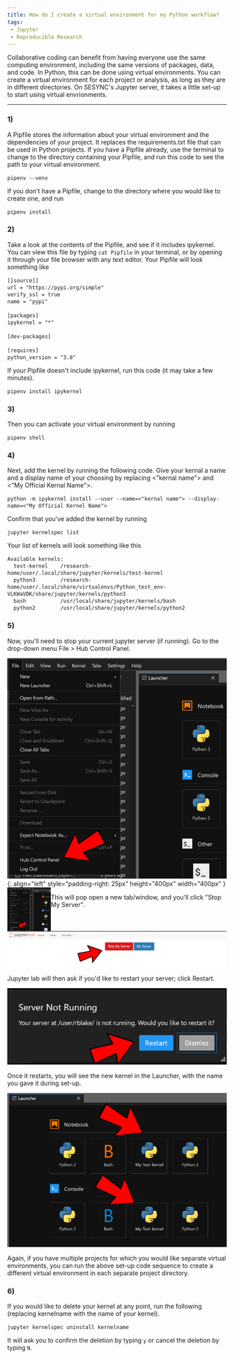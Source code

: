 ```yaml
---
title: How do I create a virtual environment for my Python workflow?
tags:
 - Jupyter
 - Reproducible Research
---
```


Collaborative coding can benefit from having everyone use the same computing environment, including the same versions of packages, data, and code.  In Python, this can be done using virtual environments.  You can create a virtual environment for each project or analysis, as long as they are in different directories.  On SESYNC's Jupyter server, it takes a little set-up to start using virtual envrionments.  

-----

### 1)
A Pipfile stores the information about your virtual environment and the dependencies of your project.  It replaces the requirements.txt file that can be used in Python projects.  If you have a Pipfile already, use the terminal to change to the directory containing your Pipfile, and run this code to see the path to your virtual environment.  

```
pipenv --venv
```

If you don't have a Pipfile, change to the directory where you would like to create one, and run 

```
pipenv install
```

### 2)
Take a look at the contents of the Pipfile, and see if it includes ipykernel.  You can view this file by typing `cat Pipfile` in your terminal, or by opening it through your file browser with any text editor.  Your Pipfile will look something like

```
[[source]]
url = "https://pypi.org/simple"
verify_ssl = true
name = "pypi"

[packages]
ipykernel = "*"

[dev-packages]

[requires]
python_version = "3.8"
```

If your Pipfile doesn't include ipykernel, run this code (it may take a few minutes).

```
pipenv install ipykernel
```

### 3) 
Then you can activate your virtual environment by running

```
pipenv shell
```

### 4) 
Next, add the kernel by running the following code.  Give your kernal a name and a display name of your choosing by replacing <"kernal name"> and <"My Official Kernal Name">. 

```{python}
python -m ipykernel install --user --name=<"kernal name"> --display-name=<"My Official Kernel Name">
```

Confirm that you've added the kernel by running

```
jupyter kernelspec list
```

Your list of kernels will look something like this

```
Available kernels:
  test-kernel    /research-home/user/.local/share/jupyter/kernels/test-kernel
  python3        /research-home/user/.local/share/virtualenvs/Python_test_env-VLKWaVDK/share/jupyter/kernels/python3
  bash           /usr/local/share/jupyter/kernels/bash
  python2        /usr/local/share/jupyter/kernels/python2
```

### 5) 
Now, you'll need to stop your current jupyter server (if running).  Go to the drop-down menu File > Hub Control Panel.  

![](/assets/images/hub-control.PNG){: align="left" style="padding-right: 25px" height="400px" width="400px" }
<img align="left" width="100" height="100" src="/assets/images/hub-control.PNG">

This will pop open a new tab/window, and you'll click "Stop My Server". 

![](/assets/images/jupyter_server.PNG)

Jupyter lab will then ask if you'd like to restart your server; click Restart. 

![](/assets/images/server_not_running.PNG)

Once it restarts, you will see the new kernel in the Launcher, with the name you gave it during set-up. 

![](/assets/images/new-kernel.PNG)

Again, if you have multiple projects for which you would like separate virtual environments, you can run the above set-up code sequence to create a different virtual environment in each separate project directory.  

### 6) 
If you would like to delete your kernel at any point, run the following (replacing kernelname with the name of your kernel).

```
jupyter kernelspec uninstall kernelname
```

It will ask you to confirm the deletion by typing `y` or cancel the deletion by typing `N`.  

